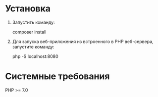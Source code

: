 # Установка
1) Запустить команду:

    composer install

2) Для запуска веб-приложения из встроенного в PHP веб-сервера, запустите команду:

	php -S localhost:8080

# Системные требования
PHP >= 7.0